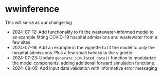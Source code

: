 # wwinference

This will serve as our change-log
- 2024-07-12: Add functionality to fit the wastewater-informed model to an example fitting COVID-19 hospital admissions and wastewater from a few sites
- 2024-07-19: Add an example in the vignette to fit the model to only the hospital admissions. Plus a few small tweaks to the vignette.
- 2024-07-23: Update `generate_simulated_data()` function to modularize the model components, adding additional
forward simulation functions.
- 2024-08-05: Add input data validation with informative error messaging

